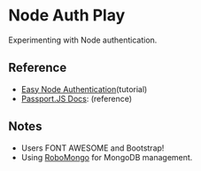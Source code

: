 # Node Auth Play
Experimenting with Node authentication.


## Reference
- [Easy Node Authentication](https://scotch.io/tutorials/easy-node-authentication-setup-and-local)(tutorial)
- [Passport.JS Docs](http://passportjs.org/docs): (reference)

## Notes
- Users FONT AWESOME and Bootstrap!
- Using [RoboMongo](http://robomongo.org/) for MongoDB management.